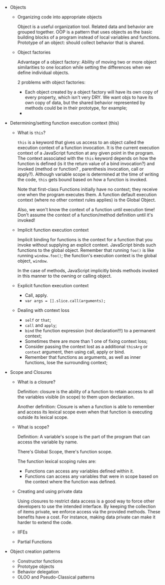 * Objects

  * Organizing code into appropriate objects

    Object is a useful organization tool. Related data and behavior are grouped together. OOP is a pattern that uses objects as the basic building blocks of a program instead of local variables and functions.
    Prototype of an object: should collect behavior that is shared.

  * Object factories

    Advantage of a object factory: Ability of moving two or more object similarities to one location while setting the differences when we define individual objects.

    2 problems with object factories:
      * Each object created by a object factory will have its own copy of every property, which isn't very DRY. We want objs to have its own copy of data, but the shared behavior represented by methods could be in their prototype, for example;
      *

* Determining/setting function execution context (this)

  * What is `this`?

    `this` is a keyword that gives us access to an object called the execution context of a function invocation. It is the current execution context of a JavaScript function at any given point in the program. The context associated with the `this` keyword depends on how the function is defined (is it the return value of a bind invocation?) and invoked (method or function? , parenthesis invocation, call or apply?). Although variable scope is determined at the time of writing the code, `this` gets bound based on how a function is invoked.

    Note that first-class Functions initially have no context; they receive one when the program executes them. A function default execution context (where no other context rules applies) is the Global Object.

    Also, we won't know the context of a function until execution time! Don't assume the context of a function/method definition until it's invoked!

  * Implicit function execution context

    Implicit binding for functions is the context for a function that you invoke without supplying an explicit context. JavaScript binds such functions to the global object. Remember that running `foo()` is like running `window.foo()`; the function's execution context is the global object, `window`.

    In the case of methods, JavaScript implicitly binds methods invoked in this manner to the owning or calling object.

  * Explicit function execution context

    * Call, apply.
    * `var args = [].slice.call(arguments);`

  * Dealing with context loss

    * `self` or `that`;
    * `call` and `apply`;
    * `bind` the function expression (not declaration!!!) to a permanent context;
    * Sometimes there are more than 1 one of fixing context loss;
    * Consider passing the context lost as a additional `thisArg` or `context` argument, then using call, apply or bind.
    * Remember that functions as arguments, as well as inner functions,  lose the surrounding context;

* Scope and Closures

  * What is a closure?

    Definition: closure is the ability of a function to retain access to all the variables visible (in scope) to them upon declaration.

    Another definition: Closure is when a function is able to remember and access its lexical scope even when that function is executing outside its lexical scope.

  * What is scope?

    Definition: A variable's scope is the part of the program that can access the variable by name.

    There's Global Scope, there's function scope.

    The function lexical scoping rules are:
    * Functions can access any variables defined within it.
    * Functions can access any variables that were in scope based on the context where the function was defined.

  * Creating and using private data

    Using closures to restrict data access is a good way to force other developers to use the intended interface. By keeping the collection of items private, we enforce access via the provided methods. These benefits have a cost. For instance, making data private can make it harder to extend the code.

  * IIFEs
  * Partial Functions

* Object creation patterns
  * Constructor functions
  * Prototype objects
  * Behavior delegation
  * OLOO and Pseudo-Classical patterns

